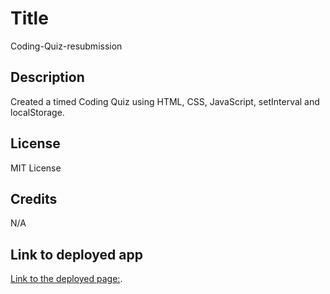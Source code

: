 # Title
Coding-Quiz-resubmission

## Description
Created a timed Coding Quiz using HTML, CSS, JavaScript, setInterval and localStorage.

## License
MIT License

## Credits
N/A

## Link to deployed app
[Link to the deployed page:](https://meri1211.github.io/timed-coding-quiz/).
